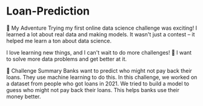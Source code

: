 # Loan-Prediction
🚗 My Adventure
Trying my first online data science challenge was exciting! I learned a lot about real data and making models. It wasn't just a contest – it helped me learn a ton about data science.

I love learning new things, and I can't wait to do more challenges! 🚀 I want to solve more data problems and get better at it.

🎯 Challenge Summary
Banks want to predict who might not pay back their loans. They use machine learning to do this. In this challenge, we worked on a dataset from people who got loans in 2021. We tried to build a model to guess who might not pay back their loans. This helps banks use their money better.
